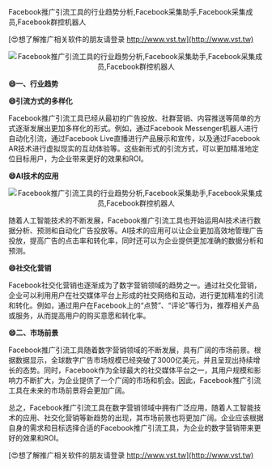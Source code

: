 Facebook推广引流工具的行业趋势分析,Facebook采集助手,Facebook采集成员,Facebook群控机器人

[😍想了解推广相关软件的朋友请登录 http://www.vst.tw](http://www.vst.tw)

 <center><img src="https://vst.tw/MP4/tuiguang/png/3.png" alt="Facebook推广引流工具的行业趋势分析,Facebook采集助手,Facebook采集成员,Facebook群控机器人"></center>

**😄一、行业趋势**

**😄引流方式的多样化**

Facebook推广引流工具已经从最初的广告投放、社群营销、内容推送等简单的方式逐渐发展出更加多样化的形式。例如，通过Facebook Messenger机器人进行自动化引流，通过Facebook Live直播进行产品展示和宣传，以及通过Facebook AR技术进行虚拟现实的互动体验等。这些新形式的引流方式，可以更加精准地定位目标用户，为企业带来更好的效果和ROI。

**😄AI技术的应用**

 <center><img src="https://vst.tw/MP4/tuiguang/png/4.png" alt="Facebook推广引流工具的行业趋势分析,Facebook采集助手,Facebook采集成员,Facebook群控机器人"></center>

随着人工智能技术的不断发展，Facebook推广引流工具也开始运用AI技术进行数据分析、预测和自动化广告投放等。AI技术的应用可以让企业更加高效地管理广告投放，提高广告的点击率和转化率，同时还可以为企业提供更加准确的数据分析和预测。

**😄社交化营销**

Facebook社交化营销也逐渐成为了数字营销领域的趋势之一。通过社交化营销，企业可以利用用户在社交媒体平台上形成的社交网络和互动，进行更加精准的引流和转化。例如，通过用户在Facebook上的“点赞”、“评论”等行为，推荐相关产品或服务，从而提高用户的购买意愿和转化率。

**😄二、市场前景**

Facebook推广引流工具随着数字营销领域的不断发展，具有广阔的市场前景。根据数据显示，全球数字广告市场规模已经突破了3000亿美元，并且呈现出持续增长的态势。同时，Facebook作为全球最大的社交媒体平台之一，其用户规模和影响力不断扩大，为企业提供了一个广阔的市场和机会。因此，Facebook推广引流工具在未来的市场前景将会更加广阔。

总之，Facebook推广引流工具在数字营销领域中拥有广泛应用，随着人工智能技术的应用、社交化营销等新趋势的出现，其市场前景也将更加广阔。企业应该根据自身的需求和目标选择合适的Facebook推广引流工具，为企业的数字营销带来更好的效果和ROI。

[😍想了解推广相关软件的朋友请登录 http://www.vst.tw](http://www.vst.tw)



